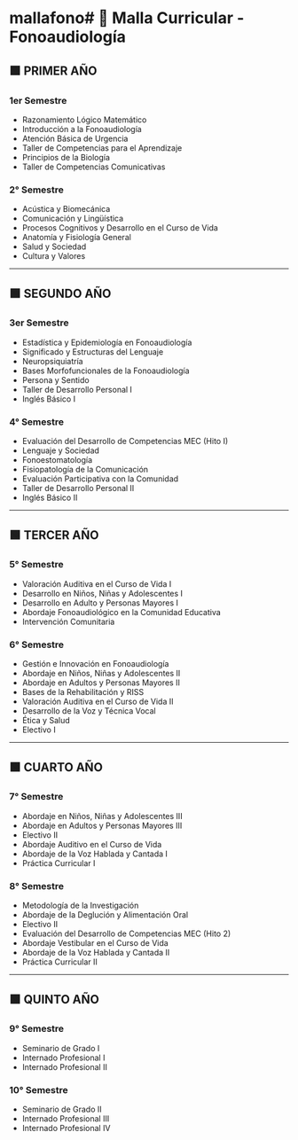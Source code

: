 # mallafono# 📘 Malla Curricular - Fonoaudiología

## 🟩 PRIMER AÑO

### 1er Semestre
- Razonamiento Lógico Matemático
- Introducción a la Fonoaudiología
- Atención Básica de Urgencia
- Taller de Competencias para el Aprendizaje
- Principios de la Biología
- Taller de Competencias Comunicativas

### 2° Semestre
- Acústica y Biomecánica
- Comunicación y Lingüística
- Procesos Cognitivos y Desarrollo en el Curso de Vida
- Anatomía y Fisiología General
- Salud y Sociedad
- Cultura y Valores

---

## 🟩 SEGUNDO AÑO

### 3er Semestre
- Estadística y Epidemiología en Fonoaudiología
- Significado y Estructuras del Lenguaje
- Neuropsiquiatría
- Bases Morfofuncionales de la Fonoaudiología
- Persona y Sentido
- Taller de Desarrollo Personal I
- Inglés Básico I

### 4° Semestre
- Evaluación del Desarrollo de Competencias MEC (Hito I)
- Lenguaje y Sociedad
- Fonoestomatología
- Fisiopatología de la Comunicación
- Evaluación Participativa con la Comunidad
- Taller de Desarrollo Personal II
- Inglés Básico II

---

## 🟩 TERCER AÑO

### 5° Semestre
- Valoración Auditiva en el Curso de Vida I
- Desarrollo en Niños, Niñas y Adolescentes I
- Desarrollo en Adulto y Personas Mayores I
- Abordaje Fonoaudiológico en la Comunidad Educativa
- Intervención Comunitaria

### 6° Semestre
- Gestión e Innovación en Fonoaudiología
- Abordaje en Niños, Niñas y Adolescentes II
- Abordaje en Adultos y Personas Mayores II
- Bases de la Rehabilitación y RISS
- Valoración Auditiva en el Curso de Vida II
- Desarrollo de la Voz y Técnica Vocal
- Ética y Salud
- Electivo I

---

## 🟩 CUARTO AÑO

### 7° Semestre
- Abordaje en Niños, Niñas y Adolescentes III
- Abordaje en Adultos y Personas Mayores III
- Electivo II
- Abordaje Auditivo en el Curso de Vida
- Abordaje de la Voz Hablada y Cantada I
- Práctica Curricular I

### 8° Semestre
- Metodología de la Investigación
- Abordaje de la Deglución y Alimentación Oral
- Electivo II
- Evaluación del Desarrollo de Competencias MEC (Hito 2)
- Abordaje Vestibular en el Curso de Vida
- Abordaje de la Voz Hablada y Cantada II
- Práctica Curricular II

---

## 🟩 QUINTO AÑO

### 9° Semestre
- Seminario de Grado I
- Internado Profesional I
- Internado Profesional II

### 10° Semestre
- Seminario de Grado II
- Internado Profesional III
- Internado Profesional IV
